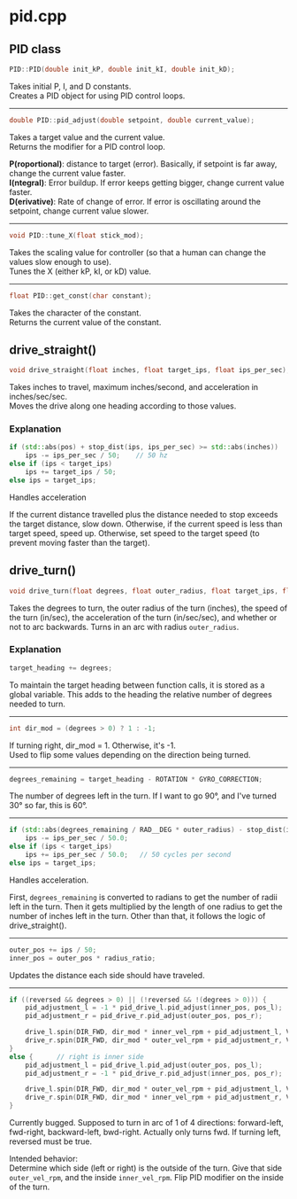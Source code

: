 # pid.cpp

## PID class

```cpp
PID::PID(double init_kP, double init_kI, double init_kD);
```

Takes initial P, I, and D constants.  
Creates a PID object for using PID control loops.

---

```cpp
double PID::pid_adjust(double setpoint, double current_value);
```

Takes a target value and the current value.  
Returns the modifier for a PID control loop.

**P(roportional)**: distance to target (error). Basically, if setpoint is far away, change the current value faster.  
**I(ntegral)**: Error buildup. If error keeps getting bigger, change current value faster.  
**D(erivative)**: Rate of change of error. If error is oscillating around the setpoint, change current value slower.

---

```cpp
void PID::tune_X(float stick_mod);
```

Takes the scaling value for controller (so that a human can change the values slow enough to use).  
Tunes the X (either kP, kI, or kD) value.

---

```cpp
float PID::get_const(char constant);
```

Takes the character of the constant.  
Returns the current value of the constant.

## drive_straight()

```cpp
void drive_straight(float inches, float target_ips, float ips_per_sec);
```

Takes inches to travel, maximum inches/second, and acceleration in inches/sec/sec.  
Moves the drive along one heading according to those values.

### Explanation

```cpp
if (std::abs(pos) + stop_dist(ips, ips_per_sec) >= std::abs(inches))
    ips -= ips_per_sec / 50;    // 50 hz
else if (ips < target_ips)
    ips += target_ips / 50;
else ips = target_ips;
```

Handles acceleration

If the current distance travelled plus the distance needed to stop exceeds the target distance, slow down. Otherwise, if the current speed is less than target speed, speed up. Otherwise, set speed to the target speed (to prevent moving faster than the target).

## drive_turn()

```cpp
void drive_turn(float degrees, float outer_radius, float target_ips, float ips_per_sec, bool reversed);
```

Takes the degrees to turn, the outer radius of the turn (inches), the speed of the turn (in/sec), the acceleration of the turn (in/sec/sec), and whether or not to arc backwards.
Turns in an arc with radius `outer_radius`.

### Explanation

```cpp
target_heading += degrees;
```

To maintain the target heading between function calls, it is stored as a global variable. This adds to the heading the relative number of degrees needed to turn.

---

```cpp
int dir_mod = (degrees > 0) ? 1 : -1;
```

If turning right, dir_mod = 1. Otherwise, it's -1.  
Used to flip some values depending on the direction being turned.

---

```cpp
degrees_remaining = target_heading - ROTATION * GYRO_CORRECTION;
```

The number of degrees left in the turn. If I want to go 90°, and I've turned 30° so far, this is 60°.

---

```cpp
if (std::abs(degrees_remaining / RAD__DEG * outer_radius) - stop_dist(ips, ips_per_sec) <= 0)
    ips -= ips_per_sec / 50.0;
else if (ips < target_ips)
    ips += ips_per_sec / 50.0;   // 50 cycles per second
else ips = target_ips;
```

Handles acceleration.

First, `degrees_remaining` is converted to radians to get the number of radii left in the turn. Then it gets multiplied by the length of one radius to get the number of inches left in the turn. Other than that, it follows the logic of drive_straight().

---

```cpp
outer_pos += ips / 50;
inner_pos = outer_pos * radius_ratio;
```

Updates the distance each side should have traveled.

---

```cpp
if ((reversed && degrees > 0) || (!reversed && !(degrees > 0))) {      // left is inner side
    pid_adjustment_l = -1 * pid_drive_l.pid_adjust(inner_pos, pos_l);
    pid_adjustment_r = pid_drive_r.pid_adjust(outer_pos, pos_r);

    drive_l.spin(DIR_FWD, dir_mod * inner_vel_rpm + pid_adjustment_l, VEL_RPM);
    drive_r.spin(DIR_FWD, dir_mod * outer_vel_rpm + pid_adjustment_r, VEL_RPM);
}
else {      // right is inner side
    pid_adjustment_l = pid_drive_l.pid_adjust(outer_pos, pos_l);
    pid_adjustment_r = -1 * pid_drive_r.pid_adjust(inner_pos, pos_r);

    drive_l.spin(DIR_FWD, dir_mod * outer_vel_rpm + pid_adjustment_l, VEL_RPM);
    drive_r.spin(DIR_FWD, dir_mod * inner_vel_rpm + pid_adjustment_r, VEL_RPM);
}
```

Currently bugged. Supposed to turn in arc of 1 of 4 directions: forward-left, fwd-right, backward-left, bwd-right. Actually only turns fwd. If turning left, reversed must be true.

Intended behavior:  
Determine which side (left or right) is the outside of the turn. Give that side `outer_vel_rpm`, and the inside `inner_vel_rpm`. Flip PID modifier on the inside of the turn.
